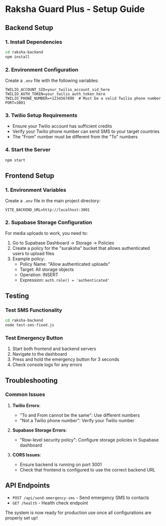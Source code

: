 # Raksha Guard Plus - Setup Guide

## Backend Setup

### 1. Install Dependencies
```bash
cd raksha-backend
npm install
```

### 2. Environment Configuration
Create a `.env` file with the following variables:
```
TWILIO_ACCOUNT_SID=your_twilio_account_sid_here
TWILIO_AUTH_TOKEN=your_twilio_auth_token_here
TWILIO_PHONE_NUMBER=+1234567890  # Must be a valid Twilio phone number
PORT=3001
```

### 3. Twilio Setup Requirements
- Ensure your Twilio account has sufficient credits
- Verify your Twilio phone number can send SMS to your target countries
- The "From" number must be different from the "To" numbers

### 4. Start the Server
```bash
npm start
```

## Frontend Setup

### 1. Environment Variables
Create a `.env` file in the main project directory:
```
VITE_BACKEND_URL=http://localhost:3001
```

### 2. Supabase Storage Configuration
For media uploads to work, you need to:
1. Go to Supabase Dashboard → Storage → Policies
2. Create a policy for the "suraksha" bucket that allows authenticated users to upload files
3. Example policy:
   - Policy Name: "Allow authenticated uploads"
   - Target: All storage objects
   - Operation: INSERT
   - Expression: `auth.role() = 'authenticated'`

## Testing

### Test SMS Functionality
```bash
cd raksha-backend
node test-sms-fixed.js
```

### Test Emergency Button
1. Start both frontend and backend servers
2. Navigate to the dashboard
3. Press and hold the emergency button for 3 seconds
4. Check console logs for any errors

## Troubleshooting

### Common Issues

1. **Twilio Errors**:
   - "To and From cannot be the same": Use different numbers
   - "Not a Twilio phone number": Verify your Twilio number

2. **Supabase Storage Errors**:
   - "Row-level security policy": Configure storage policies in Supabase dashboard

3. **CORS Issues**:
   - Ensure backend is running on port 3001
   - Check that frontend is configured to use the correct backend URL

## API Endpoints

- `POST /api/send-emergency-sms` - Send emergency SMS to contacts
- `GET /health` - Health check endpoint

The system is now ready for production use once all configurations are properly set up!
